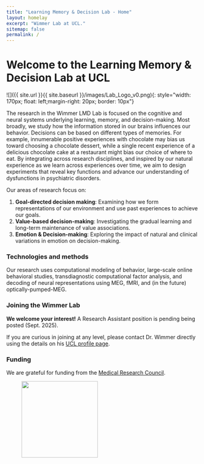 ```yaml
---
title: "Learning Memory & Decision Lab - Home"
layout: homelay
excerpt: "Wimmer Lab at UCL."
sitemap: false
permalink: /
---
```


# Welcome to the Learning Memory & Decision Lab at UCL


![]({{ site.url }}{{ site.baseurl }}/images/Lab_Logo_v0.png){: style="width: 170px; float: left;margin-right: 20px; border: 10px"}


The research in the Wimmer LMD Lab is focused on the cognitive and neural systems underlying learning, memory, and decision-making. Most broadly, we study how the information stored in our brains influences our behavior. Decisions can be based on different types of memories. For example, innumerable positive experiences with chocolate may bias us toward choosing a chocolate dessert, while a single recent experience of a delicious chocolate cake at a restaurant might bias our choice of where to eat. By integrating across research disciplines, and inspired by our natural experience as we learn across experiences over time, we aim to design experiments that reveal key functions and advance our understanding of dysfunctions in psychiatric disorders.

Our areas of research focus on:

1. **Goal-directed decision making**: Examining how we form representations of our environment and use past experiences to achieve our goals.
2. **Value-based decision-making**: Investigating the gradual learning and long-term maintenance of value associations.
3. **Emotion & Decision-making**: Exploring the impact of natural and clinical variations in emotion on decision-making.

### Technologies and methods
Our research uses computational modeling of behavior, large-scale online behavioral studies, transdiagnostic computational factor analysis, and decoding of neural representations using MEG, fMRI, and (in the future) optically-pumped-MEG.


### Joining the Wimmer Lab
**We welcome your interest!**  A Research Assistant position is pending being posted (Sept. 2025).

If you are curious in joining at any level, please contact Dr. Wimmer directly using the details on his [UCL profile page](https://iris.ucl.ac.uk/iris/browse/profile?upi=GEWIM96).


### Funding
We are grateful for funding from the [Medical Research Council](https://www.ukri.org/councils/mrc/).

<figure class="third">
<img src="{{ site.url }}{{ site.baseurl }}/images/logopic/Logo_MRC.png" style="width: 200px">






